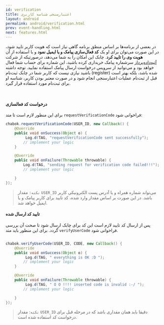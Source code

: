 ```yaml
---
id: verification
title: اعتبارسنجی شناسه کاربری
layout: android
permalink: android/verification.html
prev: event-handling.html
next: features.html
---
```


در بعضی از برنامه‌ها بر اساس منطق برنامه گاهی نیاز است که هویت کاربر تایید شود، در این صورت می‌توان برای او یک **کد فعال‌سازی پیامک و یا ایمیل نمود** و با استفاده از آن **هویت وی را تایید کرد**. چابک این امکان را به شما می‌دهد، درصورتیکه از شرکت [آتیه‌داده‌پرداز](http://www.adpdigital.com) سرشماره پیامک خریداری کرده باشید، این شماره برای حساب شما فعال خواهد بود و می‌توانید از سرویس درخواست ارسال پیامک استفاده نمایید. توجه داشته باشید نیازی نیست که کاربر شما در چابک ثبت‌نام (register) شده باشد، بلکه بهتر است قبل از ثبت‌نام عملیات اعتبارسنجی انجام شود و در صورت معتبر بودن کاربر، شناسه او برای ثبت‌نام مورد استفاده قرار گیرد.

<Br>

#### درخواست کد فعالسازی

برای این منظور لازم است تا متد `requestVerificationCode` فراخوانی شود:

```java
chabok.requestVerificationCode(USER_ID, new Callback() {
    @Override
    public void onSuccess(Object o) {
         Log.d(TAG, "requestVerificationCode sent successfully");
        // implement your logic
    }

    @Override
    public void onFailure(Throwable throwable) {
        Log.d(TAG, "sending request for verification code failed!!!");
        // implement your logic

    }
});
```

> `نکته:` مقدار `USER_ID` می‌تواند شماره‌ همراه و یا آدرس پست الکترونیکی کاربر باشد. در این صورت بر اساس مقدار وارد شده، کد تایید برای کاربر پیامک و یا ایمیل خواهد شد.


#### تایید کد ارسال شده

پس از ارسال کد تایید لازم است این کد برای چابک ارسال شود تا صحت آن بررسی گردد. برای این منظور باید متد `verifyUserCode` فراخوانی شود.

```java

chabok.verifyUserCode(USER_ID, CODE, new Callback() {
    @Override
    public void onSuccess(Object o) { 
         Log.d(TAG, " everything is OK :D ");
        // implement your logic
    }

    @Override
    public void onFailure(Throwable throwable) {
         Log.d(TAG, " O O !!!! inserted code is invalid :-/ ");
        // implement your logic

    }
});
```

> `نکته`: مقدار `USER_ID` دقیقا باید همان مقداری باشد که در مرحله قبل برای درخواست کد استفاده شده است.

